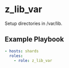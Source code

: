 # z\_lib\_var

Setup directories in /var/lib.

## Example Playbook

```yaml
- hosts: shards
  roles:
    - role: z_lib_var
```
